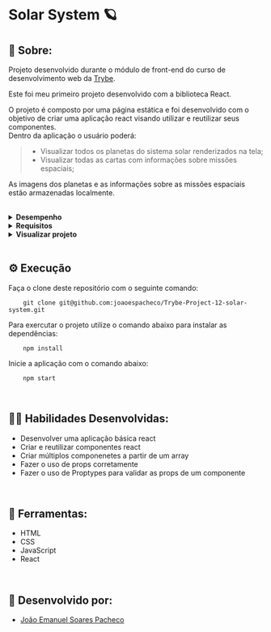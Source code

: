 # Solar System 🪐

## 📄 Sobre:

Projeto desenvolvido durante o módulo de front-end do curso de desenvolvimento web da [Trybe](https://www.betrybe.com/).

Este foi meu primeiro projeto desenvolvido com a biblioteca React.

O projeto é composto por uma página estática e foi desenvolvido com o objetivo de criar uma aplicação react visando utilizar e reutilizar seus componentes.
</br>
Dentro da aplicação o usuário poderá:
> * Visualizar todos os planetas do sistema solar renderizados na tela;
> * Visualizar todas as cartas com informações sobre missões espaciais;

As imagens dos planetas e as informações sobre as missões espaciais estão armazenadas localmente.

</br>
<details>
<summary><strong>Desempenho</strong></summary>
Aprovado com 100% de desempenho em todos os requisitos

![image](https://user-images.githubusercontent.com/99846604/211168304-91741d0d-1992-43df-8c80-c7c25e2887da.png)

</details>

<details>
<summary><strong>Requisitos</strong></summary>
</br>
<strong>Requisitos obrigatórios:</strong> </br>
1. Crie um componente chamado `Header` </br>
2. Crie um componente chamado `SolarSystem` </br>
3. Crie um componente chamado `Title` </br>
4. Renderize o componente `Title` dentro do componente `SolarSystem` </br>
5. Crie um componente chamado `PlanetCard` </br>
6. Renderize uma lista com os planetas do Sistema Solar </br>
7. Crie um componente chamado `Missions` </br>
8. Renderize o componente `Title` dentro do componente `Missions` </br>
9. Crie um componente chamado `MissionCard` </br>
10. Renderize uma lista com as missões espaciais </br>
</details>

<details>
<summary><strong>Visualizar projeto</strong></summary>

### Tela principal:

![Sola-system-layout](https://user-images.githubusercontent.com/99846604/211168178-320bd614-6e09-4d12-8043-0db530409b6b.gif)

</details>
</br>

## ⚙️ Execução

Faça o clone deste repositório com o seguinte comando:

        git clone git@github.com:joaoespacheco/Trybe-Project-12-solar-system.git

Para exercutar o projeto utilize o comando abaixo para instalar as dependências:

        npm install

Inicie a aplicação com o comando abaixo:

        npm start
</br>

## 🤹🏽 Habilidades Desenvolvidas:
* Desenvolver uma aplicação básica react
* Criar e reutilizar componentes react
* Criar múltiplos componenetes a partir de um array
* Fazer o uso de props corretamente
* Fazer o uso de Proptypes para validar as props de um componente
</br>

## 🧰 Ferramentas:
* HTML
* CSS
* JavaScript
* React
</br>

## 📝 Desenvolvido por:
* [João Emanuel Soares Pacheco](https://github.com/joaoespacheco)

